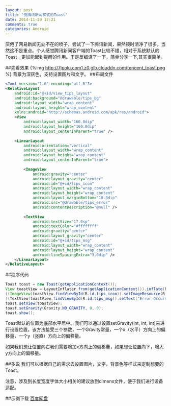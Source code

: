 ```yaml
---
layout: post
title: "仿腾讯新闻样式的Toast"
date: 2014-11-29 17:21
comments: true
categories: Android
---
```

厌倦了网易新闻无处不在的喷子，尝试了一下腾讯新闻，果然顿时清净了很多，当然这不是重点。个人感觉腾讯新闻客户端的Toast比较不错，相对于系统默认的Toast，更加能起到提醒的作用。于是反编译了一下，简单分享一下,其实很简单。
<!--more-->
##先看效果
{%img http://7jpolu.com1.z0.glb.clouddn.com/tencent_toast.png %}
背景为深灰色，支持设置图片和文字。
##布局文件
```xml
<?xml version="1.0" encoding="utf-8"?>
<RelativeLayout 
    android:id="@+id/view_tips_layout" 
    android:background="@drawable/tips_bg" 
    android:layout_width="wrap_content" 
    android:layout_height="wrap_content"
  	xmlns:android="http://schemas.android.com/apk/res/android">
    <View 
        android:layout_width="160.0dip" 
        android:layout_height="160.0dip" 
        android:layout_centerInParent="true" />
   
    <LinearLayout 
        android:orientation="vertical" 
        android:layout_width="wrap_content" 
        android:layout_height="wrap_content" 
        android:layout_centerInParent="true">
        
        <ImageView 
            android:gravity="center" 
            android:layout_gravity="center" 
            android:id="@+id/tips_icon" 
            android:layout_width="wrap_content" 
            android:layout_height="wrap_content" 
            android:layout_marginBottom="10.0dip" 
            android:src="@drawable/tips_error" 
            android:contentDescription="@null" />
       
        <TextView 
            android:textSize="17.0sp" 
            android:textColor="#ffffffff" 
            android:gravity="center" 
            android:layout_gravity="center" 
            android:id="@+id/tips_msg" 
            android:layout_width="wrap_content" 
            android:layout_height="wrap_content" 
            android:lineSpacingExtra="3.0dip" />
    </LinearLayout>
</RelativeLayout>
```

##程序代码
```java
Toast toast = new Toast(getApplicationContext());
View toastView = LayoutInflater.from(getApplicationContext()).inflate(R.layout.view_tips, null);
((ImageView)toastView.findViewById(R.id.tips_icon)).setImageResource(R.drawable.ic_launcher);
((TextView)toastView.findViewById(R.id.tips_msg)).setText("Error Occurs");
toast.setView(toastView);
toast.setGravity(Gravity.NO_GRAVITY, 0, 0);
toast.show();
```
Toast默认的位置为底部水平居中。我们可以通过设置setGravity(int, int, int)来进行设置位置。该方法接受三个参数，一个Gravity常量，一个x（水平）方向上的偏移量，一个y（竖直）方向上的偏移量。

如果我们想让位置向右我们需要增加x方向上的偏移量，如果想让位置向下，增大y方向上的偏移量。

##多说
我们可以根据自己的需求去设置图片，文字，背景色等样式来定制想要的Toast。

注意，涉及到长度宽度字体大小相关的建议放到dimens文件，便于我们进行设备适配。

##示例下载
[百度网盘](http://pan.baidu.com/s/1kTLxagZ)
